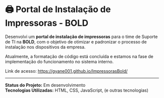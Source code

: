 # 🖨️ Portal de Instalação de Impressoras - BOLD

Desenvolvi um **portal de instalação de impressoras** para o time de Suporte de TI na **BOLD**, com o objetivo de otimizar e padronizar o processo de instalação nos dispositivos da empresa.

Atualmente, a formatação de código está concluída e estamos na fase de implementação do funcionamento no sistema interno.

Link de acesso: https://gyane001.github.io/ImpressorasBold/

---

**Status do Projeto:** Em desenvolvimento  
**Tecnologias Utilizadas:** HTML, CSS, JavaScript, (e outras tecnologias)

